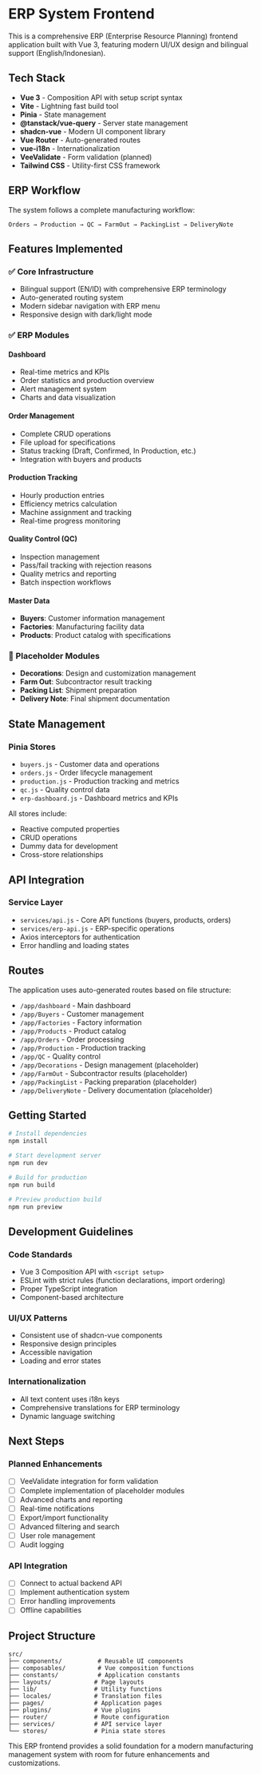 # ERP System Frontend

This is a comprehensive ERP (Enterprise Resource Planning) frontend application built with Vue 3, featuring modern UI/UX design and bilingual support (English/Indonesian).

## Tech Stack

- **Vue 3** - Composition API with setup script syntax
- **Vite** - Lightning fast build tool
- **Pinia** - State management
- **@tanstack/vue-query** - Server state management
- **shadcn-vue** - Modern UI component library
- **Vue Router** - Auto-generated routes
- **vue-i18n** - Internationalization
- **VeeValidate** - Form validation (planned)
- **Tailwind CSS** - Utility-first CSS framework

## ERP Workflow

The system follows a complete manufacturing workflow:

```
Orders → Production → QC → FarmOut → PackingList → DeliveryNote
```

## Features Implemented

### ✅ Core Infrastructure
- Bilingual support (EN/ID) with comprehensive ERP terminology
- Auto-generated routing system
- Modern sidebar navigation with ERP menu
- Responsive design with dark/light mode

### ✅ ERP Modules

#### Dashboard
- Real-time metrics and KPIs
- Order statistics and production overview
- Alert management system
- Charts and data visualization

#### Order Management
- Complete CRUD operations
- File upload for specifications
- Status tracking (Draft, Confirmed, In Production, etc.)
- Integration with buyers and products

#### Production Tracking
- Hourly production entries
- Efficiency metrics calculation
- Machine assignment and tracking
- Real-time progress monitoring

#### Quality Control (QC)
- Inspection management
- Pass/fail tracking with rejection reasons
- Quality metrics and reporting
- Batch inspection workflows

#### Master Data
- **Buyers**: Customer information management
- **Factories**: Manufacturing facility data
- **Products**: Product catalog with specifications

### 🔄 Placeholder Modules
- **Decorations**: Design and customization management
- **Farm Out**: Subcontractor result tracking
- **Packing List**: Shipment preparation
- **Delivery Note**: Final shipment documentation

## State Management

### Pinia Stores
- `buyers.js` - Customer data and operations
- `orders.js` - Order lifecycle management
- `production.js` - Production tracking and metrics
- `qc.js` - Quality control data
- `erp-dashboard.js` - Dashboard metrics and KPIs

All stores include:
- Reactive computed properties
- CRUD operations
- Dummy data for development
- Cross-store relationships

## API Integration

### Service Layer
- `services/api.js` - Core API functions (buyers, products, orders)
- `services/erp-api.js` - ERP-specific operations
- Axios interceptors for authentication
- Error handling and loading states

## Routes

The application uses auto-generated routes based on file structure:

- `/app/dashboard` - Main dashboard
- `/app/Buyers` - Customer management
- `/app/Factories` - Factory information
- `/app/Products` - Product catalog
- `/app/Orders` - Order processing
- `/app/Production` - Production tracking
- `/app/QC` - Quality control
- `/app/Decorations` - Design management (placeholder)
- `/app/FarmOut` - Subcontractor results (placeholder)
- `/app/PackingList` - Packing preparation (placeholder)
- `/app/DeliveryNote` - Delivery documentation (placeholder)

## Getting Started

```bash
# Install dependencies
npm install

# Start development server
npm run dev

# Build for production
npm run build

# Preview production build
npm run preview
```

## Development Guidelines

### Code Standards
- Vue 3 Composition API with `<script setup>`
- ESLint with strict rules (function declarations, import ordering)
- Proper TypeScript integration
- Component-based architecture

### UI/UX Patterns
- Consistent use of shadcn-vue components
- Responsive design principles
- Accessible navigation
- Loading and error states

### Internationalization
- All text content uses i18n keys
- Comprehensive translations for ERP terminology
- Dynamic language switching

## Next Steps

### Planned Enhancements
- [ ] VeeValidate integration for form validation
- [ ] Complete implementation of placeholder modules
- [ ] Advanced charts and reporting
- [ ] Real-time notifications
- [ ] Export/import functionality
- [ ] Advanced filtering and search
- [ ] User role management
- [ ] Audit logging

### API Integration
- [ ] Connect to actual backend API
- [ ] Implement authentication system
- [ ] Error handling improvements
- [ ] Offline capabilities

## Project Structure

```
src/
├── components/          # Reusable UI components
├── composables/         # Vue composition functions
├── constants/           # Application constants
├── layouts/            # Page layouts
├── lib/                # Utility functions
├── locales/            # Translation files
├── pages/              # Application pages
├── plugins/            # Vue plugins
├── router/             # Route configuration
├── services/           # API service layer
└── stores/             # Pinia state stores
```

This ERP frontend provides a solid foundation for a modern manufacturing management system with room for future enhancements and customizations.
